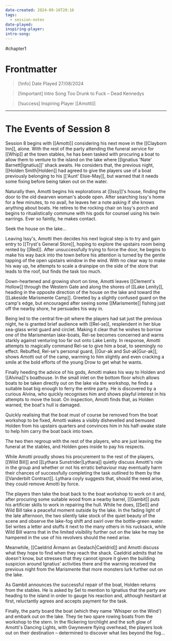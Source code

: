 ```yaml
---
date-created: 2024-09-16T20:16
tags:
  - session-notes
date-played: 
inspiring-player: 
intro-song:
---
```

#chapter1 
# Frontmatter

> [!info] Date Played
> 27/08/2024

> [!important] Intro Song
> Too Drunk to Fuck – Dead Kennedys

> [!success] Inspiring Player
> [[Amotti]]

---
# The Events of Session 8
Session 8 begins with [[Amotti]] considering his next move in the [[Clayborn Inn]], alone. With the rest of the party attending the funeral service for [[Whip]] at the town stables, he has been tasked with procuring a boat to allow them to venture to the island on the lake where [[Ignatius 'Nate' Barnett|Ignatius]]' shack awaits. He considers that, the previous night, [[Holden Smith|Holden]] had agreed to give the players use of a boat previously belonging to his [['Aunt' Elsie-May]], but warned that it needs some fixing before being taken out on the water.

Naturally then, Amotti begins his explorations at [[Issy]]'s house, finding the door to the old dwarven woman's abode open. After searching Issy's home for a few minutes, to no avail, he leaves her a note asking if she knows anything about boats. He retires to the rocking chair on Issy's porch and begins to ritualistically commune with his gods for counsel using his twin earrings. Ever so faintly, he makes contact.

Seek the house on the lake...

Leaving Issy's, Amotti then decides his next logical step is to try and gain entry to [[Tryst's General Store]], hoping to explore the upstairs room being rented by [[Red]]. After unsuccessfully trying to force the door, he begins to make his way back into the town before his attention is turned by the gentle tapping of the open upstairs window in the wind. With no clear way to make his way up, he attempts to scale a drainpipe on the side of the store that leads to the roof, but finds the task too much.

Down-heartened and growing short on time, Amotti leaves [[Clement's Hollow]] through the Western Gate and along the shores of [[Lake Lenity]], heading in the opposite direction of the house on the lake and toward the [[Lakeside Marismente Camp]]. Greeted by a slightly confused guard on the camp's edge, but encouraged after seeing some [[Marismente]] fishing just off the nearby shore, he persuades his way in.

Being led to the central fire-pit where the players had sat just the previous night, he is granted brief audience with [[Rel-se]], resplendent in her blue sea-glass wrist guard and circlet. Making it clear that he wishes to borrow one of the Marismentan lake-boats, Rel-se becomes concerned and warns starkly against venturing too far out onto Lake Lenity. In response, Amotti attempts to magically command Rel-se to give him a boat, to seemingly no effect. Rebuffed, Rel-se's personal guard, [[Gur-ak and Sut-ak|Gur-ak]], shows Amotti out of the camp, warming to him slightly and even cracking a smile at the bold efforts of the young Drow to get what he wants.

Finally heeding the advice of his gods, Amotti makes his way to Holden and [[Alvina]]'s boathouse. In the small inlet on the bottom floor which allows boats to be taken directly out on the lake via the workshop, he finds a suitable boat big enough to ferry the entire party. He is discovered by a curious Alvina, who quickly recognises him and shows playful interest in his attempts to move the boat. On inspection, Amotti finds that, as Holden warned, the boat's hull is damaged.

Quickly realising that the boat must of course be removed from the boat workshop to be fixed, Amotti wakes a visibly dishevelled and bemused Holden from his upstairs quarters and convinces him in his half-awake state to help him carry the boat back into town.

The two then regroup with the rest of the players, who are just leaving the funeral at the stables, and Holden goes inside to pay his respects.

While Amotti proudly shows his procurement to the rest of the players, [[Wild Bill]] and [[Lythara Sunstrider|Lythara]] quietly discuss Amotti's role in the group and whether or not his erratic behaviour may eventually harm their chances of successfully completing the task outlined to them by the [[Vanderbilt Contract]]. Lythara coyly suggests that, should the need arise, they could remove Amotti by force.

The players then take the boat back to the boat workshop to work on it and, after procuring some suitable wood from a nearby barrel, [[Gambit]] puts his artificier skills to work in repairing the hull. While he does, [[Sel]] and Wild Bill take a peaceful moment outside by the lake. In the fading light of the late afternoon, the two silently take stock of the quiet beauty of the scene and observe the lake-fog shift and swirl over the bottle-green water. Sel writes a letter and stuffs it next to the many others in his rucksack, while Wild Bill warns that in the limited visibility further out on the lake he may be hampered in the use of his revolvers should the need arise.

Meanwhile, [[Caeldrid Àrmann an Gealach|Caeldrid]] and Amotti discuss what they hope to find when they reach the shack. Caeldrid admits that he doesn't know, but stresses that they cannot ignore it given the building suspicion around Ignatius' activities there and the warning received the previous night from the Marismente that more monsters lurk further out on the lake.

As Gambit announces the successful repair of the boat, Holden returns from the stables. He is asked by Sel to mention to Ignatius that the party are heading to the island in order to gauge his reaction and, although hesitant at first, reluctantly agrees and accepts payment for the task.

Finally, the party board the boat (which they name 'Whisper on the Wind') and embark out on the lake. They tie two spare rowing boats from the workshop to the stern. In the flickering torchlight and the soft glow of Amotti's Dancing Lights, with Gwynevere flying overhead, the players look out on their destination – determined to discover what lies beyond the fog...